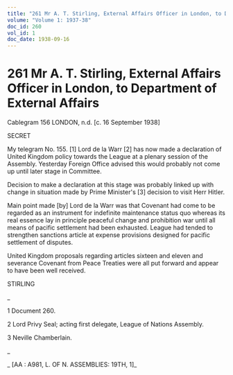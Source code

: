 ```yaml
---
title: "261 Mr A. T. Stirling, External Affairs Officer in London, to Department of External Affairs"
volume: "Volume 1: 1937-38"
doc_id: 260
vol_id: 1
doc_date: 1938-09-16
---
```


# 261 Mr A. T. Stirling, External Affairs Officer in London, to Department of External Affairs

Cablegram 156 LONDON, n.d. [c. 16 September 1938]

SECRET

My telegram No. 155. [1] Lord de la Warr [2] has now made a declaration of United Kingdom policy towards the League at a plenary session of the Assembly. Yesterday Foreign Office advised this would probably not come up until later stage in Committee.

Decision to make a declaration at this stage was probably linked up with change in situation made by Prime Minister's [3] decision to visit Herr Hitler.

Main point made [by] Lord de la Warr was that Covenant had come to be regarded as an instrument for indefinite maintenance status quo whereas its real essence lay in principle peaceful change and prohibition war until all means of pacific settlement had been exhausted. League had tended to strengthen sanctions article at expense provisions designed for pacific settlement of disputes.

United Kingdom proposals regarding articles sixteen and eleven and severance Covenant from Peace Treaties were all put forward and appear to have been well received.

STIRLING

_

1 Document 260.

2 Lord Privy Seal; acting first delegate, League of Nations Assembly.

3 Neville Chamberlain.

_

_ [AA : A981, L. OF N. ASSEMBLIES: 19TH, 1]_
